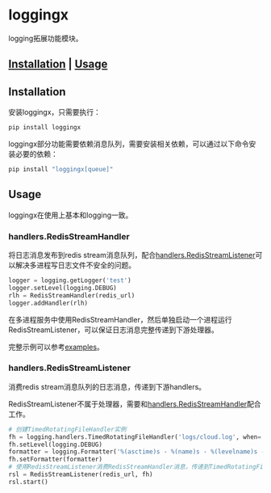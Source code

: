 # loggingx

logging拓展功能模块。

[Installation](#installation) |  [Usage](#usage)
---------------------------------------------

## Installation

安装loggingx，只需要执行：

``` bash
pip install loggingx
```

loggingx部分功能需要依赖消息队列，需要安装相关依赖，可以通过以下命令安装必要的依赖：

``` bash
pip install "loggingx[queue]"
```

## Usage

loggingx在使用上基本和logging一致。

### handlers.RedisStreamHandler

将日志消息发布到redis stream消息队列，配合[handlers.RedisStreamListener](#handlersredisstreamlistener)可以解决多进程写日志文件不安全的问题。

``` python
logger = logging.getLogger('test')
logger.setLevel(logging.DEBUG)
rlh = RedisStreamHandler(redis_url)
logger.addHandler(rlh)
```

在多进程服务中使用RedisStreamHandler，然后单独启动一个进程运行RedisStreamListener，可以保证日志消息完整传递到下游处理器。

完整示例可以参考[examples](examples/redis_stream_handler.py)。

### handlers.RedisStreamListener

消费redis stream消息队列的日志消息，传递到下游handlers。

RedisStreamListener不属于处理器，需要和[handlers.RedisStreamHandler](#handlersredisstreamhandler)配合工作。

``` python
# 创建TimedRotatingFileHandler实例
fh = logging.handlers.TimedRotatingFileHandler('logs/cloud.log', when='M', backupCount=5)
fh.setLevel(logging.DEBUG)
formatter = logging.Formatter('%(asctime)s - %(name)s - %(levelname)s - %(message)s')
fh.setFormatter(formatter)
# 使用RedisStreamListener消费RedisStreamHandler消息，传递到TimedRotatingFileHandler
rsl = RedisStreamListener(redis_url, fh)
rsl.start()
```
